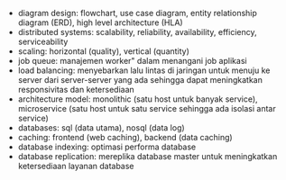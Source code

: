 - diagram design: flowchart, use case diagram, entity relationship diagram (ERD), high level architecture (HLA)
- distributed systems: scalability, reliability, availability, efficiency, serviceability
- scaling: horizontal (quality), vertical (quantity)
- job queue: manajemen worker" dalam menangani job aplikasi
- load balancing: menyebarkan lalu lintas di jaringan untuk menuju ke server dari server-server yang ada sehingga dapat meningkatkan responsivitas dan ketersediaan
- architecture model: monolithic (satu host untuk banyak service), microservice (satu host untuk satu service sehingga ada isolasi antar service)
- databases: sql (data utama), nosql (data log)
- caching: frontend (web caching), backend (data caching)
- database indexing: optimasi performa database
- database replication: mereplika database master untuk meningkatkan ketersediaan layanan database